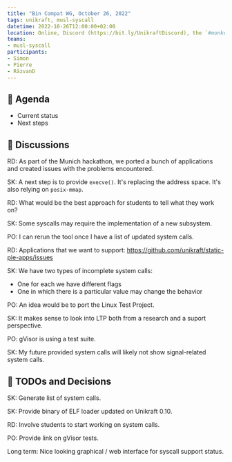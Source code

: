 ```yaml
---
title: "Bin Compat WG, October 26, 2022"
tags: unikraft, musl-syscall
datetime: 2022-10-26T12:00:00+02:00
location: Online, Discord (https://bit.ly/UnikraftDiscord), the `#monkey-business` voice channel
teams:
- musl-syscall
participants:
- Simon
- Pierre
- RăzvanD
---
```


## :dart: Agenda

- Current status
- Next steps

## :closed_book: Discussions

RD: As part of the Munich hackathon, we ported a bunch of applications and created issues with the problems encountered.

SK: A next step is to provide `execve()`.
It's replacing the address space.
It's also relying on `posix-mmap`.

RD: What would be the best approach for students to tell what they work on?

SK: Some syscalls may require the implementation of a new subsystem.

PO: I can rerun the tool once I have a list of updated system calls.

RD: Applications that we want to support: https://github.com/unikraft/static-pie-apps/issues

SK: We have two types of incomplete system calls:
- One for each we have different flags
- One in which there is a particular value may change the behavior

PO: An idea would be to port the Linux Test Project.

SK: It makes sense to look into LTP both from a research and a suport perspective.

PO: gVisor is using a test suite.

SK: My future provided system calls will likely not show signal-related system calls.

## :wrench: TODOs and Decisions

SK: Generate list of system calls.

SK: Provide binary of ELF loader updated on Unikraft 0.10.

RD: Involve students to start working on system calls.

PO: Provide link on gVisor tests.

Long term: Nice looking graphical / web interface for syscall support status.

